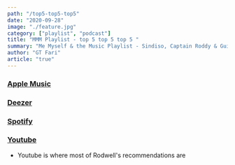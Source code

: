 ```yaml
---
path: "/top5-top5-top5"
date: "2020-09-28"
image: "./feature.jpg"
category: ["playlist", "podcast"]
title: "MMM Playlist - top 5 top 5 top 5 "
summary: "Me Myself & the Music Playlist - Sindiso, Captain Roddy & Guide share their top 5 tracks right now."
author: "GT Fari"
article: "true"
---
```

### [Apple Music](https://music.apple.com/zw/playlist/top-5-top-5-top-5/pl.u-yZyVE6VTdoWr3go)
### [Deezer](https://deezer.page.link/YeuPVM97euwFnHgv7)
### [Spotify](https://open.spotify.com/playlist/5cj3uPGwcFAtemZKoS142w?si=mCHs7IR0QTms7huqzmNGsw)
### [Youtube](https://www.youtube.com/playlist?list=PLy64tqMRKcJRdMdPsbnQBfleD-qC7uRHP)
- Youtube is where most of Rodwell's recommendations are